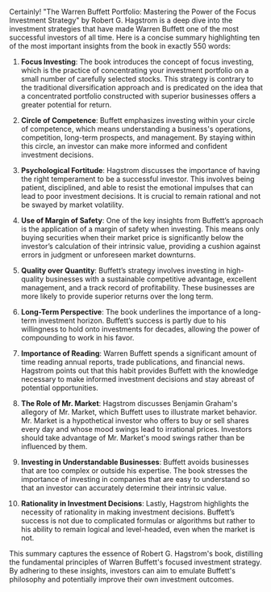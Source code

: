 Certainly! "The Warren Buffett Portfolio: Mastering the Power of the Focus Investment Strategy" by Robert G. Hagstrom is a deep dive into the investment strategies that have made Warren Buffett one of the most successful investors of all time. Here is a concise summary highlighting ten of the most important insights from the book in exactly 550 words:

1. **Focus Investing**: The book introduces the concept of focus investing, which is the practice of concentrating your investment portfolio on a small number of carefully selected stocks. This strategy is contrary to the traditional diversification approach and is predicated on the idea that a concentrated portfolio constructed with superior businesses offers a greater potential for return.

2. **Circle of Competence**: Buffett emphasizes investing within your circle of competence, which means understanding a business's operations, competition, long-term prospects, and management. By staying within this circle, an investor can make more informed and confident investment decisions.

3. **Psychological Fortitude**: Hagstrom discusses the importance of having the right temperament to be a successful investor. This involves being patient, disciplined, and able to resist the emotional impulses that can lead to poor investment decisions. It is crucial to remain rational and not be swayed by market volatility.

4. **Use of Margin of Safety**: One of the key insights from Buffett’s approach is the application of a margin of safety when investing. This means only buying securities when their market price is significantly below the investor’s calculation of their intrinsic value, providing a cushion against errors in judgment or unforeseen market downturns.

5. **Quality over Quantity**: Buffett’s strategy involves investing in high-quality businesses with a sustainable competitive advantage, excellent management, and a track record of profitability. These businesses are more likely to provide superior returns over the long term.

6. **Long-Term Perspective**: The book underlines the importance of a long-term investment horizon. Buffett’s success is partly due to his willingness to hold onto investments for decades, allowing the power of compounding to work in his favor.

7. **Importance of Reading**: Warren Buffett spends a significant amount of time reading annual reports, trade publications, and financial news. Hagstrom points out that this habit provides Buffett with the knowledge necessary to make informed investment decisions and stay abreast of potential opportunities.

8. **The Role of Mr. Market**: Hagstrom discusses Benjamin Graham's allegory of Mr. Market, which Buffett uses to illustrate market behavior. Mr. Market is a hypothetical investor who offers to buy or sell shares every day and whose mood swings lead to irrational prices. Investors should take advantage of Mr. Market's mood swings rather than be influenced by them.

9. **Investing in Understandable Businesses**: Buffett avoids businesses that are too complex or outside his expertise. The book stresses the importance of investing in companies that are easy to understand so that an investor can accurately determine their intrinsic value.

10. **Rationality in Investment Decisions**: Lastly, Hagstrom highlights the necessity of rationality in making investment decisions. Buffett’s success is not due to complicated formulas or algorithms but rather to his ability to remain logical and level-headed, even when the market is not.

This summary captures the essence of Robert G. Hagstrom's book, distilling the fundamental principles of Warren Buffett's focused investment strategy. By adhering to these insights, investors can aim to emulate Buffett's philosophy and potentially improve their own investment outcomes.